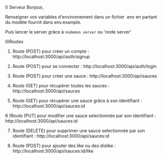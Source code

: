 I) Serveur
Bonjour,

Renseigner vos variables d'environnement dans un fichier .env en partant du modèle fournit
dans env.example.

Puis lancer le server grâce à `nodemon server` ou 'node server'

II)Routes

1) Route (POST) pour créer un compte :
http://localhost:3000/api/auth/signup

2) Route (POST) pour se connecter :
http://localhost:3000/api/auth/login

3) Route (POST) pour créer une sauce :
http://localhost:3000/api/sauces

4) Route (GET) pour récupérer toutes les sauces :
http://localhost:3000/api/sauces

5) Route (GET) pour récupérer une sauce grâce à son identifiant :
http://localhost:3000/api/sauces:id

6 )Route (PUT) pour modifier une sauce selectionnée par son identifiant :
http://localhost:3000/api/sauces:id

7) Route (DELETE) pour supprimer une sauce selectionnée par son identifiant :
http://localhost:3000/api/sauces:id

8) Route (POST) pour ajouter des like ou des dislike :
http://localhost:3000/api/sauces:id/like

